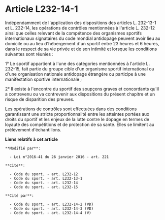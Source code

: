 # Article L232-14-1

Indépendamment de l'application des dispositions des articles L. 232-13-1 et L. 232-14, les opérations de contrôles
mentionnées à l'article L. 232-12 ainsi que celles relevant de la compétence des organismes sportifs internationaux
signataires du code mondial antidopage peuvent avoir lieu au domicile ou au lieu d'hébergement d'un sportif entre 23 heures
et 6 heures, dans le respect de sa vie privée et de son intimité et lorsque les conditions suivantes sont réunies : 

1° Le sportif appartient à l'une des catégories mentionnées à l'article L. 232-15, fait partie du groupe cible d'un organisme
sportif international ou d'une organisation nationale antidopage étrangère ou participe à une manifestation sportive
internationale ; 

2° Il existe à l'encontre du sportif des soupçons graves et concordants qu'il a contrevenu ou va contrevenir aux dispositions
du présent chapitre et un risque de disparition des preuves. 

Les opérations de contrôles sont effectuées dans des conditions garantissant une stricte proportionnalité entre les atteintes
portées aux droits du sportif et les enjeux de la lutte contre le dopage en termes de loyauté des compétitions et de
protection de sa santé. Elles se limitent au prélèvement d'échantillons.

**Liens relatifs à cet article**

	**Modifié par**:

	  - Loi n°2016-41 du 26 janvier 2016 - art. 221

	**Cite**:

	  - Code du sport. - art. L232-12
	  - Code du sport. - art. L232-13-1
	  - Code du sport. - art. L232-14
	  - Code du sport. - art. L232-15

	**Cité par**:

	  - Code du sport. - art. L232-14-2 (VD)
	  - Code du sport. - art. L232-14-3 (VD)
	  - Code du sport. - art. L232-14-4 (V)
